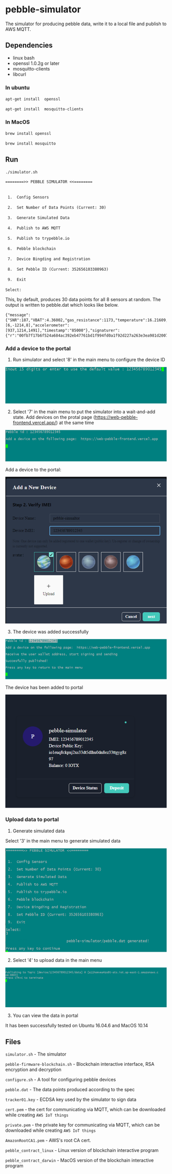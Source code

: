 # pebble-simulator
The simulator for producing pebble data, write it to a local file and publish to AWS MQTT.

## Dependencies
- linux bash
- openssl 1.0.2g or later
- mosquitto-clients
- libcurl
### In ubuntu
`apt-get install  openssl`

`apt-get install  mosquitto-clients`

### In MacOS
`brew install openssl`

`brew install mosquitto`
## Run
`./simulator.sh`

```
========>> PEBBLE SIMULATOR <<========


 1.  Config Sensors

 2.  Set Number of Data Points (Current: 30)

 3.  Generate Simulated Data

 4.  Publish to AWS MQTT

 5.  Publish to trypebble.io

 6.  Pebble blockchain

 7.  Device Bingding and Registration

 8.  Set Pebble ID (Current: 352656103380963)

 9.  Exit

Select:

```
This, by default, produces 30 data points for all 8 sensors at random. The output is written to pebble.dat which looks like below.
```
{"message":{"SNR":187,"VBAT":4.36002,"gas_resistance":1173,"temperature":16.21609,"pressure":515.32678,"humidity":31.51630,"temperature":76.22284,"gyroscope":[6,-1214,8],"accelerometer":[937,1214,1491],"timestamp":"85000"},"signaturer":{"r":"00fb7f17b6f524a684ac392eb47761bd1f994fd0a1f92d227a263e3ea981d2007e02204","s":""}}
```
###  Add a device to the portal
1. Run simulator and select '8' in the main menu to configure the device ID

![](./doc/image/setDevID.png)

2. Select '7' in the main menu to put the simulator into a wait-and-add state. Add devices on the protal page (https://web-pebble-frontend.vercel.app/) at the same time 
  
![](./doc/image/addDev.png)

Add a device to the portal:

![](./doc/image/addDevPortal.png)

3. The device was added successfully

![](./doc/image/addDevOk.png)

The device has been added to portal

![](./doc/image/addDevPortalOk.png)

### Upload data to portal
1. Generate simulated data 
   
Select '3' in the main menu to generate simulated data

![](./doc/image/genData.png)

2. Select '4' to upload data in the main menu

![](./doc/image/upload.png)

3. You can view the data in portal

It has been successfully tested on Ubuntu 16.04.6 and MacOS 10.14

## Files
`simulator.sh` - The simulator

`pebble-firmware-blockchain.sh`  -  Blockchain interactive interface, RSA encryption and decryption

`configure.sh`  -  A tool for configuring pebble devices

`pebble.dat` - The data points produced according to the spec

`tracker01.key` - ECDSA key used by the simulator to sign data

`cert.pem` - the cert for communicating via MQTT, which can be downloaded while creating `AWS IoT things`

`private.pem` - the private key for communicating via MQTT, which can be downloaded while creating `AWS IoT things`

`AmazonRootCA1.pem` - AWS's root CA cert.

`pebble_contract_linux`  -  Linux version of blockchain interactive program

`pebble_contract_darwin`  -  MacOS version of the blockchain interactive program
